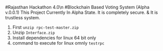 #Rajasthan Hackathon 4.0\n
#Blockchain Based Voting System (Alpha v.0.0.1)
This Project Currently In Alpha State.
 It is completely secure. &amp; It is trustless system.
 
1. First `unzip rpc-test-master.zip`
2. Unzip `Interface.zip`
3. Install dependencies for linux 64 bit only
4. command to execute for linux omnly `testrpc`
